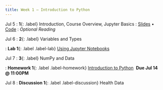 ```yaml
---
title: Week 1 — Introduction to Python
---
```


Jul 5
: **1**{: .label} Introduction, Course Overview, Jupyter Basics
  : [Slides](#) &#8226; [Code](#)
: *Optional Reading*

Jul 6
: **2**{: .label} Variables and Types
  <!--: [Slides](#) &#8226; [Code](#)-->
: **Lab 1**{: .label .label-lab} [Using Jupyter Notebooks](#)

Jul 7
: **3**{: .label} NumPy and Data
  <!--: [Slides](#) &#8226; [Code](#)-->
: **Homework 1**{: .label .label-homework} [Introduction to Python](#) &nbsp;**Due Jul 14 @ 11:00PM**

Jul 8
: **Discussion 1**{: .label .label-discussion} Health Data
